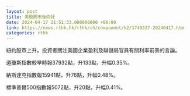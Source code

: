 ```yaml
---
layout: post
title: 美股開市後向好
date: 2024-04-17 21:51:33.000000000 +08:00
link: https://news.rthk.hk/rthk/ch/component/k2/1749337-20240417.htm
categories: rthk
---
```


紐約股市上升。投資者關注美國企業盈利及聯儲局官員有關利率前景的言論。

道瓊斯指數較早時報37932點，升133點，升幅0.35%。

納斯達克指數報15941點，升76點，升幅0.48%。

標準普爾500指數報5072點，升20點，升幅0.41%。
